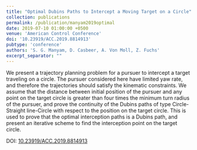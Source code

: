 ```yaml
---
title: "Optimal Dubins Paths to Intercept a Moving Target on a Circle"
collection: publications
permalink: /publication/manyam2019optimal
date: 2019-07-10 01:00:00 +0500
venue: 'American Control Conference'
doi: '10.23919/ACC.2019.8814913'
pubtype: 'conference'
authors: 'S. G. Manyam, D. Casbeer, A. Von Moll, Z. Fuchs'
excerpt_separator: ""
---
```

We present a trajectory planning problem for a pursuer to intercept a target traveling on a circle. The pursuer considered here have limited yaw rate, and therefore the trajectories should satisfy the kinematic constraints. We assume that the distance between initial position of the pursuer and any point on the target circle is greater than four times the minimum turn radius of the pursuer, and prove the continuity of the Dubins paths of type Circle-Straight line-Circle with respect to the position on the target circle. This is used to prove that the optimal interception paths is a Dubins path, and present an iterative scheme to find the interception point on the target circle.


DOI: [10.23919/ACC.2019.8814913](https://doi.org/10.23919/ACC.2019.8814913)